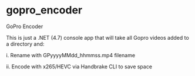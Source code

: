 # gopro_encoder
GoPro Encoder

This is just a .NET (4.7) console app that will take all Gopro videos added to a directory and:

i. Rename with GPyyyyMMdd_hhmmss.mp4 filename

ii. Encode with x265/HEVC via Handbrake CLI to save space
